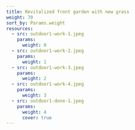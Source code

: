 ```yaml
---
title: Revitalized front garden with new grass
weight: 70
sort_by: Params.weight
resources:
  - src: outdoor1-work-1.jpeg
    params:
      weight: 0
  - src: outdoor1-work-2.jpeg
    params:
      weight: 1
  - src: outdoor1-work-3.jpeg
    params:
      weight: 2
  - src: outdoor1-work-4.jpeg
    params:
      weight: 3
  - src: outdoor1-done-1.jpeg
    params:
      weight: 4
      cover: true
---
```


